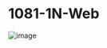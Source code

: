 # 1081-1N-Web
![image](https://user-images.githubusercontent.com/44516782/122661044-e6b8f200-d1b8-11eb-8dee-279f0bb491bb.png)
